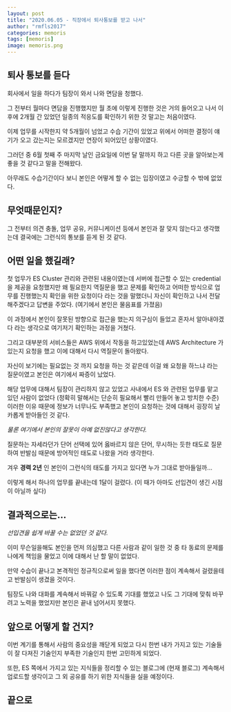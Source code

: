 ```yaml
---
layout: post
title: "2020.06.05 - 직장에서 퇴사통보를 받고 나서"
author: "rmfls2017"
categories: memoris
tags: [memoris]
image: memoris.png
---
```


## 퇴사 통보를 듣다

회사에서 일을 하다가 팀장이 와서 나와 면담을 청했다.

그 전부터 월마다 면담을 진행했지만 월 초에 이렇게 진행한 것은 거의 들어오고 나서 이후에 2개월 간 있었던 일종의 적응도를 확인하기 위한 것 말고는 처음이였다.

이제 업무를 시작한지 약 5개월이 넘었고 수습 기간이 있었고 위에서 어떠한 결정이 얘기가 오고 갔는지는 모르겠지만 연장이 되어있던 상황이였다.

그러던 중 6월 첫째 주 마지막 날인 금요일에 이번 달 말까지 하고 다른 곳을 알아보는게 좋을 것 같다고 말을 전해왔다.

아무래도 수습기간이다 보니 본인은 어떻게 할 수 없는 입장이였고 수긍할 수 밖에 없었다.

## 무엇때문인지?

그 전부터 의견 충돌, 업무 공유, 커뮤니케이션 등에서 본인과 잘 맞지 않는다고 생각했는데 결국에는 그런식의 통보를 듣게 된 것 같다.

## 어떤 일을 했길래?

첫 업무가 ES Cluster 관리와 관련된 내용이였는데 서버에 접근할 수 있는 credential 을 제공을 요청했지만 왜 필요한지 역질문을 했고 문제를 확인하고 어떠한 방식으로 업무를 진행했는지 확인을 위한 요청이다 라는 것을 말했더니 자신이 확인하고 나서 전달해주겠다고 답변을 주었다. (여기에서 본인은 물음표를 가졌음)

이 과정에서 본인이 잘못된 방향으로 접근을 했는지 의구심이 들었고 혼자서 알아내야겠다 라는 생각으로 여기저기 확인하는 과정을 거쳤다.

그리고 대부분의 서비스들은 AWS 위에서 작동을 하고있었는데 AWS Architecture 가 있는지 요청을 했고 이에 대해서 다시 역질문이 돌아왔다.

자신이 보기에는 필요없는 것 까지 요청을 하는 것 같은데 이걸 왜 요청을 하느냐 라는 질문이였고 본인은 여기에서 짜증이 났었다.

해당 업무에 대해서 팀장이 관리하지 않고 있었고 사내에서 ES 와 관련된 업무를 맡고 있던 사람이 없었다 (정확히 말해서는 단순히 필요해서 빨리 만들어 놓고 방치한 수준) 이러한 이유 때문에 정보가 너무나도 부족했고 본인이 요청하는 것에 대해서 굉장히 날카롭게 받아들인 것 같다.

*물론 여기에서 본인의 잘못이 아예 없진않다고 생각한다.*

질문하는 자세라던가 단어 선택에 있어 옳바르지 않은 단어, 무시하는 듯한 태도로 질문하여 반발심 때문에 방어적인 태도로 나왔을 거라 생각한다.

겨우 **경력 2년** 인 본인이 그런식의 태도를 가지고 있다면 누가 그대로 받아들일까...

이렇게 해서 하나의 업무를 끝내는데 1달이 걸렸다. (이 때가 아마도 선입견이 생긴 시점이 아닐까 싶다)

## 결과적으로는...

*선입견을 쉽게 바꿀 수는 없었던 것 같다.*

이미 무슨일을해도 본인을 먼저 의심했고 다른 사람과 같이 일한 것 중 타 동료의 문제를 나에게 책임을 물었고 이에 대해서 난 할 말이 없었다.

만약 수습이 끝나고 본격적인 정규직으로써 일을 했다면 이러한 점이 계속해서 걸렸을테고 반발심이 생겼을 것이다.

팀장도 나와 대화를 계속해서 바꿔갈 수 있도록 기대를 했었고 나도 그 기대에 맞춰 바꾸려고 노력을 했었지만 본인은 끝내 넘어서지 못했다.

## 앞으로 어떻게 할 건지?

이번 계기를 통해서 사람의 중요성을 깨닫게 되었고 다시 한번 내가 가지고 있는 기술들이 잘 다져진 기술인지 부족한 기술인지 한번 고민하게 되었다.

또한, ES 쪽에서 가지고 있는 지식들을 정리할 수 있는 블로그에 (현재 블로그) 계속해서 업로드할 생각이고 그 외 공유를 하기 위한 지식들을 실을 예정이다.

## 끝으로


